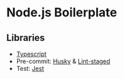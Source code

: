 <h1>Node.js Boilerplate</h1>

<h2>Libraries</h2>
<ul>
  <li><a href="https://www.typescriptlang.org/" target="_blank">Typescript</a></li>
  <li>Pre-commit: <a href="https://typicode.github.io/husky" target="_blank">Husky</a> & <a href="https://github.com/okonet/lint-staged" target="_blank">Lint-staged</a></li>
  <li>Test: <a href="https://jestjs.io/" target="_blank">Jest</a></li>
</ul>
